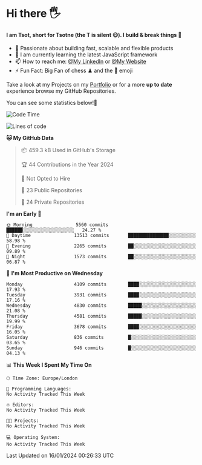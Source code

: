 # Hi there :raised_hand_with_fingers_splayed:
#### I am Tsot, short for Tsotne (the T is silent :wink:). I build & break things :space_invader:
- :telescope: Passionate about building fast, scalable and flexible products
- :seedling: I am currently learning the latest JavaScript framework 
- :mailbox: How to reach me: [@My LinkedIn](https://www.linkedin.com/in/tsotne-gvadzabia/) or [@My Website](https://tsotne.co.uk/contact)
- :zap: Fun Fact: Big Fan of chess ♟ and the 👾 emoji

Take a look at my Projects on my [Portfolio](https://tsotne.co.uk/) or for a more **up to date** experience browse my GitHub Repositories.

You can see some statistics below!:space_invader:
<!--START_SECTION:waka-->
![Code Time](http://img.shields.io/badge/Code%20Time-761%20hrs%202%20mins-blue)

![Lines of code](https://img.shields.io/badge/From%20Hello%20World%20I%27ve%20Written-8.7%20million%20lines%20of%20code-blue)

**🐱 My GitHub Data** 

> 📦 459.3 kB Used in GitHub's Storage 
 > 
> 🏆 44 Contributions in the Year 2024
 > 
> 🚫 Not Opted to Hire
 > 
> 📜 23 Public Repositories 
 > 
> 🔑 24 Private Repositories 
 > 
**I'm an Early 🐤** 

```text
🌞 Morning                5560 commits        ██████░░░░░░░░░░░░░░░░░░░   24.27 % 
🌆 Daytime                13513 commits       ███████████████░░░░░░░░░░   58.98 % 
🌃 Evening                2265 commits        ██░░░░░░░░░░░░░░░░░░░░░░░   09.89 % 
🌙 Night                  1573 commits        ██░░░░░░░░░░░░░░░░░░░░░░░   06.87 % 
```
📅 **I'm Most Productive on Wednesday** 

```text
Monday                   4109 commits        ████░░░░░░░░░░░░░░░░░░░░░   17.93 % 
Tuesday                  3931 commits        ████░░░░░░░░░░░░░░░░░░░░░   17.16 % 
Wednesday                4830 commits        █████░░░░░░░░░░░░░░░░░░░░   21.08 % 
Thursday                 4581 commits        █████░░░░░░░░░░░░░░░░░░░░   19.99 % 
Friday                   3678 commits        ████░░░░░░░░░░░░░░░░░░░░░   16.05 % 
Saturday                 836 commits         █░░░░░░░░░░░░░░░░░░░░░░░░   03.65 % 
Sunday                   946 commits         █░░░░░░░░░░░░░░░░░░░░░░░░   04.13 % 
```


📊 **This Week I Spent My Time On** 

```text
🕑︎ Time Zone: Europe/London

💬 Programming Languages: 
No Activity Tracked This Week

🔥 Editors: 
No Activity Tracked This Week

🐱‍💻 Projects: 
No Activity Tracked This Week

💻 Operating System: 
No Activity Tracked This Week
```


 Last Updated on 16/01/2024 00:26:33 UTC
<!--END_SECTION:waka-->
